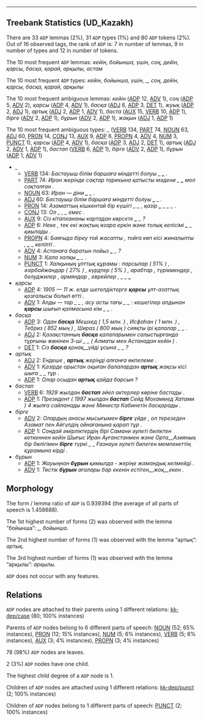 

--------------------------------------------------------------------------------

## Treebank Statistics (UD_Kazakh)

There are 33 `ADP` lemmas (2%), 31 `ADP` types (1%) and 80 `ADP` tokens (2%).
Out of 16 observed tags, the rank of `ADP` is: 7 in number of lemmas, 9 in number of types and 12 in number of tokens.

The 10 most frequent `ADP` lemmas: <em>кейін, бойынша, үшін, соң, дейін, қарсы, басқа, қарай, арқылы, астам</em>

The 10 most frequent `ADP` types:  <em>кейін, бойынша, үшін, _, соң, дейін, қарсы, басқа, қарай, арқылы</em>

The 10 most frequent ambiguous lemmas: <em>кейін</em> ([ADP]() 12, [ADV]() 1), <em>соң</em> ([ADP]() 5, [ADV]() 2), <em>қарсы</em> ([ADP]() 4, [ADV]() 1), <em>басқа</em> ([ADJ]() 6, [ADP]() 3, [DET]() 1), <em>жуық</em> ([ADP]() 2, [ADJ]() 1), <em>артық</em> ([ADJ]() 2, [ADP]() 1, [ADV]() 1), <em>баста</em> ([AUX]() 15, [VERB]() 10, [ADP]() 1), <em>бірге</em> ([ADV]() 2, [ADP]() 1), <em>бұрын</em> ([ADV]() 2, [ADP]() 1), <em>жақын</em> ([ADJ]() 1, [ADP]() 1)

The 10 most frequent ambiguous types:  <em>_</em> ([VERB]() 134, [PART]() 74, [NOUN]() 63, [ADJ]() 60, [PRON]() 14, [CONJ]() 13, [AUX]() 9, [ADP]() 6, [PROPN]() 4, [ADV]() 4, [NUM]() 3, [PUNCT]() 1), <em>қарсы</em> ([ADP]() 4, [ADV]() 1), <em>басқа</em> ([ADP]() 3, [ADJ]() 2, [DET]() 1), <em>артық</em> ([ADJ]() 2, [ADV]() 1, [ADP]() 1), <em>бастап</em> ([VERB]() 6, [ADP]() 1), <em>бірге</em> ([ADV]() 2, [ADP]() 1), <em>бұрын</em> ([ADP]() 1, [ADV]() 1)


* <em>_</em>
  * [VERB]() 134: <em>Бастауыш білім баршаға міндетті болуы _ <b>_</b> .</em>
  * [PART]() 74: <em>Иран жерінде сақтар тарихына қатысты мәдени _ <b>_</b> мол сақталған .</em>
  * [NOUN]() 63: <em>Иран — діни <b>_</b> _ .</em>
  * [ADJ]() 60: <em>Бастауыш білім баршаға міндетті болуы <b>_</b> _ .</em>
  * [PRON]() 14: <em>Азаматтың кішкентай бір күшігі _ _ , қазір <b>_</b> _ _ _ .</em>
  * [CONJ]() 13: <em>Ол _ <b>_</b> , _ <b>_</b> емес .</em>
  * [AUX]() 9: <em>Сіз кітапхананы картадан көрсете <b>_</b> _ ?</em>
  * [ADP]() 6: <em>Неке , тек екі жақтың өзара еркін және толық келісімі <b>_</b> _ қиылады .</em>
  * [PROPN]() 4: <em>Баяғыда біреу той жасапты , тойға көп кісі жиналыпты , <b>_</b> _ келіпті .</em>
  * [ADV]() 4: <em>Астанаға баратын пойыз <b>_</b> _ ?</em>
  * [NUM]() 3: <em>Қала халқы <b>_</b> _ .</em>
  * [PUNCT]() 1: <em>Халқының ұлттық құрамы : парсылар ( 51% ) , әзірбайжандар ( 27% ) , күрдтер ( 5% ) , арабтар , түрікмендер , белуджилер , армяндар , еврейлер , _ _ <b>_</b></em>
* <em>қарсы</em>
  * [ADP]() 4: <em>1905 — 11 ж. елде шетелдіктерге <b>қарсы</b> ұлт-азаттық қозғалысы болып өтті .</em>
  * [ADV]() 1: <em>Алды — тар _ _ , асу асты тағы _ _ : кешегілер алдынан <b>қарсы</b> шығып қалмасына кім _ _ .</em>
* <em>басқа</em>
  * [ADP]() 3: <em>Одан <b>басқа</b> Мешхед ( 1,5 млн. ) , Исфаһан ( 1 млн. ) , Тебриз ( 852 мың ) , Шираз ( 800 мың ) сияқты ірі қалалар _ _ .</em>
  * [ADJ]() 2: <em>Қазақстанның <b>басқа</b> қалаларымен салыстырғанда тұрғыны жөнінен 3-ші _ _ ( Алматы мен Астанадан кейін ) .</em>
  * [DET]() 1: <em>Сіз <b>басқа</b> қонақ__үйді ұсына _ _ ?</em>
* <em>артық</em>
  * [ADJ]() 2: <em>Ендеше , <b>артық</b> жеріңді алғанға өкпелеме .</em>
  * [ADV]() 1: <em>Қазірде орыстан оқыған балалардан <b>артық</b> жақсы кісі шыға _ _ тұр .</em>
  * [ADP]() 1: <em>Олар осыдан <b>артық</b> қайда барсын ?</em>
* <em>бастап</em>
  * [VERB]() 6: <em>1929 жылдан <b>бастап</b> әйел актерлер көріне бастады .</em>
  * [ADP]() 1: <em>Президент ( 1997 жылдан <b>бастап</b> Сейд Мохаммед Хатами ) 4 жылға сайланады және Министр Кабинетін басқарады .</em>
* <em>бірге</em>
  * [ADV]() 2: <em>Олардың анасы мысығымен <b>бірге</b> үйде , ол терезеден Азамат пен Айгүлдің ойнағанына қарап тұр .</em>
  * [ADP]() 1: <em>Сондай әмірліктердің бірі Самани әулеті биліктен кеткеннен кейін Шығыс Иран Ауғанстанмен және Орта__Азияның бір бөлігімен <b>бірге</b> түркі _ _ Ғазнауи әулеті билеген мемлекеттің құрамына кірді .</em>
* <em>бұрын</em>
  * [ADP]() 1: <em>Жауыңнан <b>бұрын</b> қимылда - жеріңе жамандық келмейді .</em>
  * [ADV]() 1: <em>Төстік <b>бұрын</b> ағалары бар екенін естіген__жоқ__екен .</em>

## Morphology

The form / lemma ratio of `ADP` is 0.939394 (the average of all parts of speech is 1.458688).

The 1st highest number of forms (2) was observed with the lemma “бойынша”: <em>_, бойынша</em>.

The 2nd highest number of forms (1) was observed with the lemma “артық”: <em>артық</em>.

The 3rd highest number of forms (1) was observed with the lemma “арқылы”: <em>арқылы</em>.

`ADP` does not occur with any features.


## Relations

`ADP` nodes are attached to their parents using 1 different relations: [kk-dep/case]() (80; 100% instances)

Parents of `ADP` nodes belong to 6 different parts of speech: [NOUN]() (52; 65% instances), [PRON]() (12; 15% instances), [NUM]() (5; 6% instances), [VERB]() (5; 6% instances), [AUX]() (3; 4% instances), [PROPN]() (3; 4% instances)

78 (98%) `ADP` nodes are leaves.

2 (3%) `ADP` nodes have one child.

The highest child degree of a `ADP` node is 1.

Children of `ADP` nodes are attached using 1 different relations: [kk-dep/punct]() (2; 100% instances)

Children of `ADP` nodes belong to 1 different parts of speech: [PUNCT]() (2; 100% instances)

